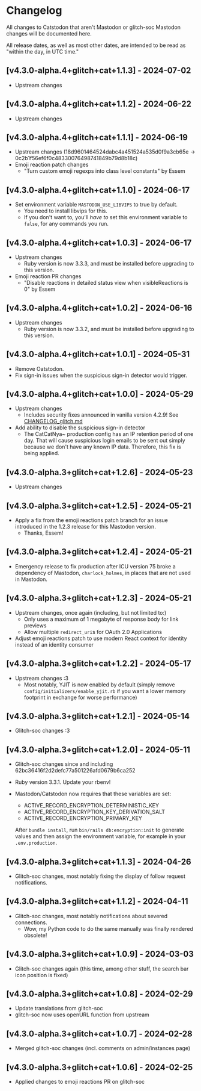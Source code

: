# Changelog

All changes to Catstodon that aren't Mastodon or glitch-soc Mastodon changes will be documented here.

All release dates, as well as most other dates, are intended to be read as "within the day, in UTC time."

## [v4.3.0-alpha.4+glitch+cat+1.1.3] - 2024-07-02

- Upstream changes

## [v4.3.0-alpha.4+glitch+cat+1.1.2] - 2024-06-22

- Upstream changes

## [v4.3.0-alpha.4+glitch+cat+1.1.1] - 2024-06-19

- Upstream changes (18d9601464524dabc4a451524a535d0f9a3cb65e -> 0c2b1f56ef6f0c48330076498741849b79d8b18c)
- Emoji reaction patch changes
  - "Turn custom emoji regexps into class level constants" by Essem

## [v4.3.0-alpha.4+glitch+cat+1.1.0] - 2024-06-17

- Set environment variable `MASTODON_USE_LIBVIPS` to true by default.
  - You need to install libvips for this.
  - If you don't want to, you'll _have to_ set this environment variable to `false`, for any commands you run.

## [v4.3.0-alpha.4+glitch+cat+1.0.3] - 2024-06-17

- Upstream changes
  - Ruby version is now 3.3.3, and must be installed before upgrading to this version.
- Emoji reaction PR changes
  - "Disable reactions in detailed status view when visibleReactions is 0" by Essem

## [v4.3.0-alpha.4+glitch+cat+1.0.2] - 2024-06-16

- Upstream changes
  - Ruby version is now 3.3.2, and must be installed before upgrading to this version.

## [v4.3.0-alpha.4+glitch+cat+1.0.1] - 2024-05-31

- Remove Oatstodon.
- Fix sign-in issues when the suspicious sign-in detector would trigger.

## [v4.3.0-alpha.4+glitch+cat+1.0.0] - 2024-05-29

- Upstream changes
  - Includes security fixes announced in vanilla version 4.2.9! See [CHANGELOG_glitch.md](CHANGELOG_glitch.md)
- Add ability to disable the suspicious sign-in detector
  - The CatCatNya~ production config has an IP retention period of one day. That will cause suspicious login emails to
    be sent out simply because we don't have any known IP data. Therefore, this fix is being applied.

## [v4.3.0-alpha.3+glitch+cat+1.2.6] - 2024-05-23

- Upstream changes

## [v4.3.0-alpha.3+glitch+cat+1.2.5] - 2024-05-21

- Apply a fix from the emoji reactions patch branch for an issue introduced in the 1.2.3 release for this Mastodon
  version.
  - Thanks, Essem!

## [v4.3.0-alpha.3+glitch+cat+1.2.4] - 2024-05-21

- Emergency release to fix production after ICU version 75 broke a dependency of Mastodon, `charlock_holmes`, in places
  that are not used in Mastodon.

## [v4.3.0-alpha.3+glitch+cat+1.2.3] - 2024-05-21

- Upstream changes, once again (including, but not limited to:)
  - Only uses a maximum of 1 megabyte of response body for link previews
  - Allow multiple `redirect_uri`s for OAuth 2.0 Applications
- Adjust emoji reactions patch to use modern React context for identity instead of an identity consumer

## [v4.3.0-alpha.3+glitch+cat+1.2.2] - 2024-05-17

- Upstream changes :3
  - Most notably, YJIT is now enabled by default (simply remove `config/initializers/enable_yjit.rb` if you want a lower
    memory footprint in exchange for worse performance)

## [v4.3.0-alpha.3+glitch+cat+1.2.1] - 2024-05-14

- Glitch-soc changes :3

## [v4.3.0-alpha.3+glitch+cat+1.2.0] - 2024-05-11

- Glitch-soc changes since and including 62bc36416f2d2defc77a501226afd0679b6ca252
- Ruby version 3.3.1. Update your rbenv!
- Mastodon/Catstodon now requires that these variables are set:

  - ACTIVE_RECORD_ENCRYPTION_DETERMINISTIC_KEY
  - ACTIVE_RECORD_ENCRYPTION_KEY_DERIVATION_SALT
  - ACTIVE_RECORD_ENCRYPTION_PRIMARY_KEY

  After `bundle install`, run `bin/rails db:encryption:init` to generate values and then assign the environment
  variable, for example in your `.env.production`.

## [v4.3.0-alpha.3+glitch+cat+1.1.3] - 2024-04-26

- Glitch-soc changes, most notably fixing the display of follow request notifications.

## [v4.3.0-alpha.3+glitch+cat+1.1.2] - 2024-04-11

- Glitch-soc changes, most notably notifications about severed connections.
  - Wow, my Python code to do the same manually was finally rendered obsolete!

## [v4.3.0-alpha.3+glitch+cat+1.0.9] - 2024-03-03

- Glitch-soc changes again (this time, among other stuff, the search bar icon position is fixed)

## [v4.3.0-alpha.3+glitch+cat+1.0.8] - 2024-02-29

- Update translations from glitch-soc
- glitch-soc now uses openURL function from upstream

## [v4.3.0-alpha.3+glitch+cat+1.0.7] - 2024-02-28

- Merged glitch-soc changes (incl. comments on admin/instances page)

## [v4.3.0-alpha.3+glitch+cat+1.0.6] - 2024-02-25

- Applied changes to emoji reactions PR on glitch-soc
